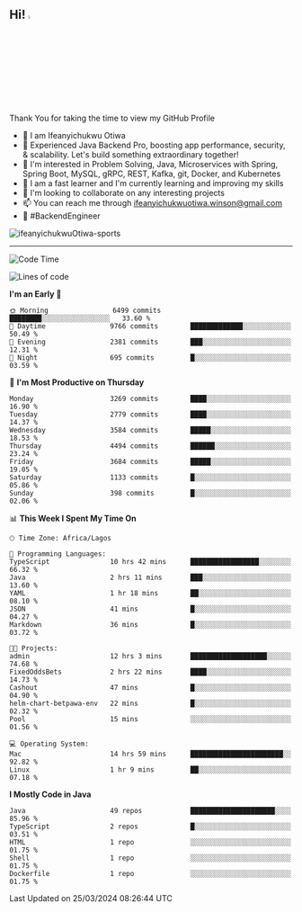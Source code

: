 <!-- BLOG-POST-LIST:START --><!-- BLOG-POST-LIST:END -->

## Hi! <img src="https://media.giphy.com/media/hvRJCLFzcasrR4ia7z/giphy.gif" width="4%"> 

Thank You for taking the time to view my GitHub Profile

- 👋 I am Ifeanyichukwu Otiwa
- 🚀 Experienced Java Backend Pro, boosting app performance, security, & scalability. Let's build something extraordinary together!
- 👀 I'm interested in Problem Solving, Java, Microservices with Spring, Spring Boot, MySQL, gRPC, REST, Kafka, git, Docker, and Kubernetes
- 🌱 I am a fast learner and I'm currently learning and improving my skills
- 💞️ I'm looking to collaborate on any interesting projects
- 📫 You can reach me through ifeanyichukwuotiwa.winson@gmail.com
- 🚀 #BackendEngineer

<p align="left" marginTop="10px"> <img src="https://komarev.com/ghpvc/?username=ifeanyichukwuOtiwa-sports&label=Profile%20views&color=0e75b6&style=for-the-badge" alt="ifeanyichukwuOtiwa-sports" /> </p>

***

<!--START_SECTION:waka-->
![Code Time](http://img.shields.io/badge/Code%20Time-2%2C331%20hrs%2039%20mins-blue)

![Lines of code](https://img.shields.io/badge/From%20Hello%20World%20I%27ve%20Written-4.5%20million%20lines%20of%20code-blue)

**I'm an Early 🐤** 

```text
🌞 Morning                6499 commits        ████████░░░░░░░░░░░░░░░░░   33.60 % 
🌆 Daytime                9766 commits        █████████████░░░░░░░░░░░░   50.49 % 
🌃 Evening                2381 commits        ███░░░░░░░░░░░░░░░░░░░░░░   12.31 % 
🌙 Night                  695 commits         █░░░░░░░░░░░░░░░░░░░░░░░░   03.59 % 
```
📅 **I'm Most Productive on Thursday** 

```text
Monday                   3269 commits        ████░░░░░░░░░░░░░░░░░░░░░   16.90 % 
Tuesday                  2779 commits        ████░░░░░░░░░░░░░░░░░░░░░   14.37 % 
Wednesday                3584 commits        █████░░░░░░░░░░░░░░░░░░░░   18.53 % 
Thursday                 4494 commits        ██████░░░░░░░░░░░░░░░░░░░   23.24 % 
Friday                   3684 commits        █████░░░░░░░░░░░░░░░░░░░░   19.05 % 
Saturday                 1133 commits        █░░░░░░░░░░░░░░░░░░░░░░░░   05.86 % 
Sunday                   398 commits         █░░░░░░░░░░░░░░░░░░░░░░░░   02.06 % 
```


📊 **This Week I Spent My Time On** 

```text
🕑︎ Time Zone: Africa/Lagos

💬 Programming Languages: 
TypeScript               10 hrs 42 mins      █████████████████░░░░░░░░   66.32 % 
Java                     2 hrs 11 mins       ███░░░░░░░░░░░░░░░░░░░░░░   13.60 % 
YAML                     1 hr 18 mins        ██░░░░░░░░░░░░░░░░░░░░░░░   08.10 % 
JSON                     41 mins             █░░░░░░░░░░░░░░░░░░░░░░░░   04.27 % 
Markdown                 36 mins             █░░░░░░░░░░░░░░░░░░░░░░░░   03.72 % 

🐱‍💻 Projects: 
admin                    12 hrs 3 mins       ███████████████████░░░░░░   74.68 % 
FixedOddsBets            2 hrs 22 mins       ████░░░░░░░░░░░░░░░░░░░░░   14.73 % 
Cashout                  47 mins             █░░░░░░░░░░░░░░░░░░░░░░░░   04.90 % 
helm-chart-betpawa-env   22 mins             █░░░░░░░░░░░░░░░░░░░░░░░░   02.32 % 
Pool                     15 mins             ░░░░░░░░░░░░░░░░░░░░░░░░░   01.56 % 

💻 Operating System: 
Mac                      14 hrs 59 mins      ███████████████████████░░   92.82 % 
Linux                    1 hr 9 mins         ██░░░░░░░░░░░░░░░░░░░░░░░   07.18 % 
```

**I Mostly Code in Java** 

```text
Java                     49 repos            █████████████████████░░░░   85.96 % 
TypeScript               2 repos             █░░░░░░░░░░░░░░░░░░░░░░░░   03.51 % 
HTML                     1 repo              ░░░░░░░░░░░░░░░░░░░░░░░░░   01.75 % 
Shell                    1 repo              ░░░░░░░░░░░░░░░░░░░░░░░░░   01.75 % 
Dockerfile               1 repo              ░░░░░░░░░░░░░░░░░░░░░░░░░   01.75 % 
```




 Last Updated on 25/03/2024 08:26:44 UTC
<!--END_SECTION:waka-->

<!--
<p align="center">
![trophy](https://github-profile-trophy.vercel.app/?username=ifeanyichukwuOtiwa-sports&theme=onedark) (https://github.com/ryo-ma/github-profile-trophy)
</p>
-->

<!---
ifeanyi-otiwa/ifeanyi-otiwa is a ✨ special ✨ repository because its `README.md` (this file) appears on your GitHub profile.
You can click the Preview link to take a look at your changes.
--->
